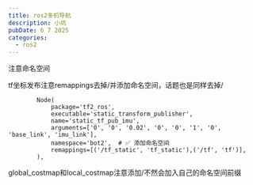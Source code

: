 ```yaml
---
title: ros2多机导航
description: 小坑
pubDate: 6 7 2025
categories:
  - ros2
---
```

注意命名空间

tf坐标发布注意remappings去掉/并添加命名空间，话题也是同样去掉/

```
        Node(
            package='tf2_ros',
            executable='static_transform_publisher',
            name='static_tf_pub_imu',
            arguments=['0', '0', '0.02', '0', '0', '1', '0', 'base_link', 'imu_link'],
            namespace='bot2',  # ✅ 添加命名空间
            remappings=[('/tf_static', 'tf_static'),('/tf', 'tf')],
        ),
```

global_costmap和local_costmap注意添加/不然会加入自己的命名空间前缀
